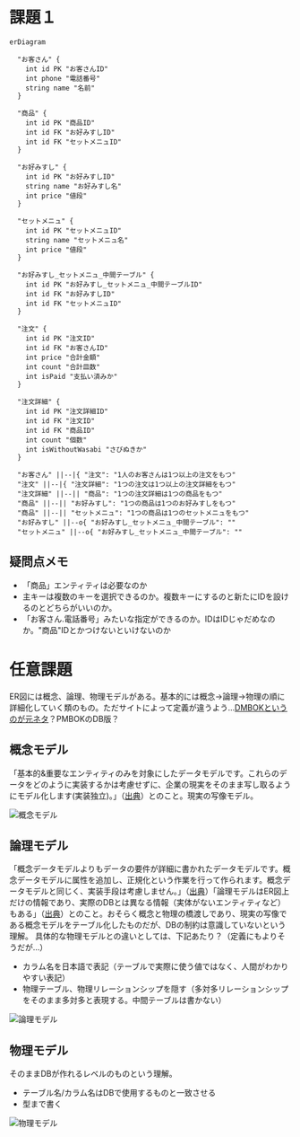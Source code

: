 # 課題１

```mermaid
erDiagram

  "お客さん" {
    int id PK "お客さんID"
    int phone "電話番号"
    string name "名前"
  }

  "商品" {
    int id PK "商品ID"
    int id FK "お好みすしID"
    int id FK "セットメニュID"
  }

  "お好みすし" {
    int id PK "お好みすしID"
    string name "お好みすし名"
    int price "値段"
  }

  "セットメニュ" {
    int id PK "セットメニュID"
    string name "セットメニュ名"
    int price "値段"
  }

  "お好みすし_セットメニュ_中間テーブル" {
    int id PK "お好みすし_セットメニュ_中間テーブルID"
    int id FK "お好みすしID"
    int id FK "セットメニュID"
  }

  "注文" {
    int id PK "注文ID"
    int id FK "お客さんID"
    int price "合計金額"
    int count "合計皿数"
    int isPaid "支払い済みか"
  }

  "注文詳細" {
    int id PK "注文詳細ID"
    int id FK "注文ID"
    int id FK "商品ID"
    int count "個数"
    int isWithoutWasabi "さびぬきか"
  }

  "お客さん" ||--|{ "注文": "1人のお客さんは1つ以上の注文をもつ"
  "注文" ||--|{ "注文詳細": "1つの注文は1つ以上の注文詳細をもつ"
  "注文詳細" ||--|| "商品": "1つの注文詳細は1つの商品をもつ"
  "商品" ||--|| "お好みすし": "1つの商品は1つのお好みすしをもつ"
  "商品" ||--|| "セットメニュ": "1つの商品は1つのセットメニュをもつ"
  "お好みすし" ||--o{ "お好みすし_セットメニュ_中間テーブル": ""
  "セットメニュ" ||--o{ "お好みすし_セットメニュ_中間テーブル": ""
```

## 疑問点メモ

- 「商品」エンティティは必要なのか
- 主キーは複数のキーを選択できるのか。複数キーにするのと新たにIDを設けるのとどちらがいいのか。
- 「お客さん.電話番号」みたいな指定ができるのか。IDはIDじゃだめなのか。"商品"IDとかつけないといけないのか


# 任意課題

ER図には概念、論理、物理モデルがある。基本的には概念→論理→物理の順に詳細化していく類のもの。ただサイトによって定義が違うよう…[DMBOKというのが元ネタ](http://jp.drinet.co.jp/blog/datamanagement/data_modeling_3minutes)？PMBOKのDB版？

## 概念モデル

「基本的&重要なエンティティのみを対象にしたデータモデルです。これらのデータをどのように実装するかは考慮せずに、企業の現実をそのまま写し取るようにモデル化します(実装独立)。」（[出典](http://jp.drinet.co.jp/blog/datamanagement/data_modeling_3minutes)）とのこと。現実の写像モデル。

![概念モデル](https://rainbow-engine.com/wp-content/uploads/2021/09/RP-IT0455_UI_LogicalDataDesign/RP-IT0455_131_ImageOfGainenER.jpg)

## 論理モデル

「概念データモデルよりもデータの要件が詳細に書かれたデータモデルです。概念データモデルに属性を追加し、正規化という作業を行って作られます。概念データモデルと同じく、実装手段は考慮しません。」（[出典](http://jp.drinet.co.jp/blog/datamanagement/data_modeling_3minutes)）「論理モデルはER図上だけの情報であり、実際のDBとは異なる情報（実体がないエンティティなど）もある」（[出典](https://products.sint.co.jp/ober/blog/logic-physics)）とのこと。おそらく概念と物理の橋渡しであり、現実の写像である概念モデルをテーブル化したものだが、DBの制約は意識していないという理解。
具体的な物理モデルとの違いとしては、下記あたり？（定義にもよりそうだが…）

* カラム名を日本語で表記（テーブルで実際に使う値ではなく、人間がわかりやすい表記）
* 物理テーブル、物理リレーションシップを隠す（多対多リレーションシップをそのまま多対多と表現する。中間テーブルは書かない）

![論理モデル](https://rainbow-engine.com/wp-content/uploads/2021/09/RP-IT0455_UI_LogicalDataDesign/RP-IT0455_111_ImageOfLogicalER.jpg)

## 物理モデル

そのままDBが作れるレベルのものという理解。

* テーブル名/カラム名はDBで使用するものと一致させる
* 型まで書く

![物理モデル](https://rainbow-engine.com/wp-content/uploads/2021/09/RP-IT0455_UI_LogicalDataDesign/RP-IT0455_121_ImageOfPhysicalER.jpg)
